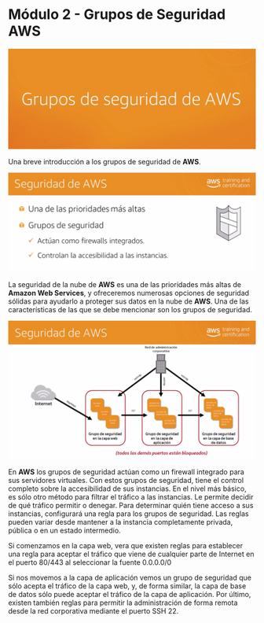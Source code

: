 # Módulo 2 - Grupos de Seguridad AWS

![](../aws-images/aws-modulo-02/m2-sprincipales-aws-026.png)

Una breve introducción a los grupos de seguridad de **AWS**. 

![](../aws-images/aws-modulo-02/m2-sprincipales-aws-027.png)

La seguridad de la nube de **AWS** es una de las prioridades más altas de **Amazon Web Services**, y ofreceremos numerosas opciones de seguridad sólidas para ayudarlo a proteger sus datos en la nube de **AWS**. 
Una de las características de las que se debe mencionar son los grupos de seguridad.

![](../aws-images/aws-modulo-02/m2-sprincipales-aws-028.png)

En **AWS** los grupos de seguridad actúan como un firewall integrado para sus servidores virtuales. Con estos grupos de seguridad, tiene el control completo sobre la accesibilidad de sus instancias. 
En el nivel más básico, es sólo otro método para filtrar el tráfico a las instancias. Le permite decidir de qué tráfico permitir o denegar. Para determinar quién tiene acceso a sus instancias, configurará una regla para los grupos de seguridad. Las reglas pueden variar desde mantener a la instancia completamente privada, pública o en un estado intermedio. 

Si comenzamos en la capa web, vera que existen reglas para establecer una regla para aceptar el tráfico que viene de cualquier parte de Internet en el puerto 80/443 al seleccionar la fuente 0.0.0.0/0

Si nos movemos a la capa de aplicación vemos un grupo de seguridad que sólo acepta el tráfico de la capa web, y, de forma similar, la capa de base de datos sólo puede aceptar el tráfico de la capa de aplicación. Por último, existen también reglas para permitir la administración de forma remota desde la red corporativa mediante el puerto SSH 22.